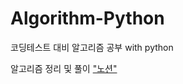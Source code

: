 # Algorithm-Python
<p>코딩테스트 대비 알고리즘 공부 with python</p>
알고리즘 정리 및 풀이 
<a href="https://www.notion.so/f95023238e004998951dba69b16ace7e](https://ultra-sovereign-7fe.notion.site/f95023238e004998951dba69b16ace7e">"노션"</a>
